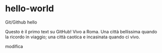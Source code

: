 # hello-world
Git/Github hello

Questo è il primo text su GitHub!
Vivo a Roma. Una città bellissima quando la ricordo in viaggio; una città caotica e incasinata quando ci vivo.

modifica
